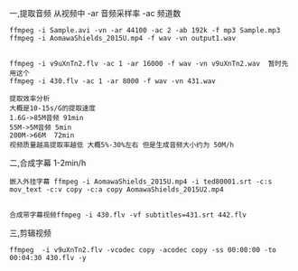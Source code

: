 一,提取音频 从视频中
	-ar 音频采样率
	-ac 频道数

	ffmpeg -i Sample.avi -vn -ar 44100 -ac 2 -ab 192k -f mp3 Sample.mp3
	ffmpeg -i AomawaShields_2015U.mp4 -f wav -vn output1.wav


	ffmpeg -i v9uXnTn2.flv -ac 1 -ar 16000 -f wav -vn v9uXnTn2.wav  暂时先用这个
	ffmpeg -i 430.flv -ac 1 -ar 8000 -f wav -vn 431.wav    
	
	提取效率分析
	大概是10-15s/G的提取速度
	1.6G->85M音频 91min
	55M->5M音频 5min
	200M->66M  72min
	视频质量越高提取率越低 大概5%-30%左右 但是生成音频大小约为 50M/h
	

二,合成字幕 1-2min/h

	嵌入外挂字幕 ffmpeg -i AomawaShields_2015U.mp4 -i ted80001.srt -c:s mov_text -c:v copy -c:a copy AomawaShields_2015U2.mp4	
	

	合成带字幕视频ffmpeg -i 430.flv -vf subtitles=431.srt 442.flv
	
三,剪辑视频

	ffmpeg  -i v9uXnTn2.flv -vcodec copy -acodec copy -ss 00:00:00 -to 00:04:30 430.flv -y